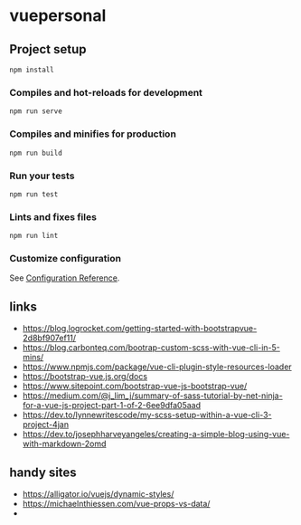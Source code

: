 # vuepersonal

## Project setup
```
npm install
```

### Compiles and hot-reloads for development
```
npm run serve
```

### Compiles and minifies for production
```
npm run build
```

### Run your tests
```
npm run test
```

### Lints and fixes files
```
npm run lint
```

### Customize configuration
See [Configuration Reference](https://cli.vuejs.org/config/).

## links

- https://blog.logrocket.com/getting-started-with-bootstrapvue-2d8bf907ef11/
- https://blog.carbonteq.com/bootrap-custom-scss-with-vue-cli-in-5-mins/
- https://www.npmjs.com/package/vue-cli-plugin-style-resources-loader
- https://bootstrap-vue.js.org/docs
- https://www.sitepoint.com/bootstrap-vue-js-bootstrap-vue/
- https://medium.com/@j_lim_j/summary-of-sass-tutorial-by-net-ninja-for-a-vue-js-project-part-1-of-2-6ee9dfa05aad
- https://dev.to/lynnewritescode/my-scss-setup-within-a-vue-cli-3-project-4jan
- https://dev.to/josephharveyangeles/creating-a-simple-blog-using-vue-with-markdown-2omd

## handy sites

- https://alligator.io/vuejs/dynamic-styles/
- https://michaelnthiessen.com/vue-props-vs-data/
- 
